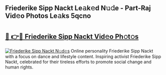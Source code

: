 ## Friederike Sipp Nackt Le𝚊k𝚎d N𝚞𝚍e - Part-Raj Vid𝚎o Photos Le𝚊ks 5qcno

# <h2><a href="http://fb4zq4.evod.top/?m=Friederike+Sipp+Nackt">🔗 👉🔴 Friederike Sipp Nackt Vid𝚎o Ph𝚘t𝚘s</a></h2>

[![Friederike Sipp Nackt N𝚞d𝚎s](https://i.imgur.com/8V9OHl7.gif)](http://fb4zq4.evod.top/?m=Friederike+Sipp+Nackt)
Online personality Friederike Sipp Nackt with a focus on dance and lifestyle content. Inspiring activist Friederike Sipp Nackt, celebrated for their tireless efforts to promote social change and human rights. 
